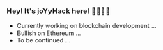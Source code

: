 ### Hey! It's joYyHack here! 🍔🍔🍔🍔

- Currently working on blockchain development ...
- Bullish on Ethereum ...
- To be continued ...
